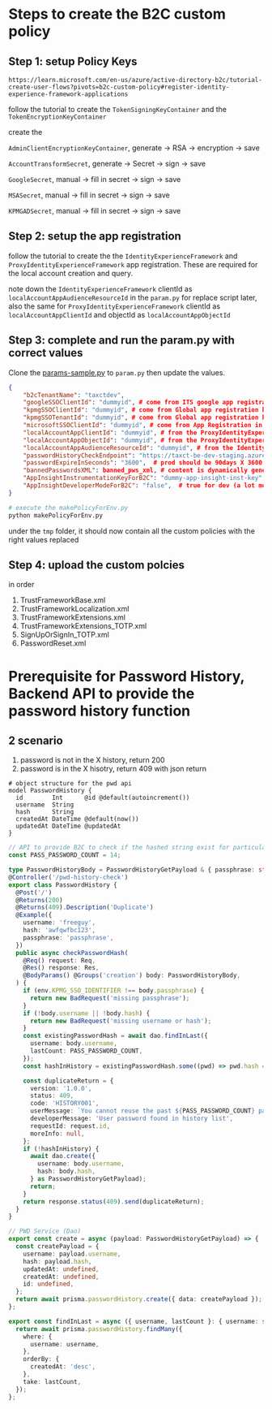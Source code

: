 # Steps to create the B2C custom policy

## Step 1: setup Policy Keys

`https://learn.microsoft.com/en-us/azure/active-directory-b2c/tutorial-create-user-flows?pivots=b2c-custom-policy#register-identity-experience-framework-applications`

follow the tutorial to create the `TokenSigningKeyContainer` and the `TokenEncryptionKeyContainer`

create the

`AdminClientEncryptionKeyContainer`, generate -> RSA -> encryption -> save

`AccountTransformSecret`, generate -> Secret -> sign -> save

`GoogleSecret`, manual -> fill in secret -> sign -> save

`MSASecret`, manual -> fill in secret -> sign -> save

`KPMGADSecret`, manual -> fill in secret -> sign -> save

## Step 2: setup the app registration

follow the tutorial to create the the `IdentityExperienceFramework` and `ProxyIdentityExperienceFramework` app registration. These are required for the local account creation and query.

note down the `IdentityExperienceFramework` clientId as `localAccountAppAudienceResourceId` in the `param.py` for replace script later, also the same for `ProxyIdentityExperienceFramework` clientId as `localAccountAppClientId` and objectId as `localAccountAppObjectId`

## Step 3: complete and run the param.py with correct values

Clone the [params-sample.py](../params-sample.py) to `param.py` then update the values.

```json
{
    "b2cTenantName": "taxctdev",
    "googleSSOClientId": "dummyid", # come from ITS google app registration
    "kpmgSSOClientId": "dummyid", # come from Global app registration kpmg tenant AAD
    "kpmgSSOTenantId": "dummyid", # come from Global app registration kpmg tenant AAD
    "microsoftSSOClientId": "dummyid", # come from App Registration in B2C Tenant
    "localAccountAppClientId": "dummyid", # from the ProxyIdentityExperienceFramework
    "localAccountAppObjectId": "dummyid", # from the ProxyIdentityExperienceFramework
    "localAccountAppAudienceResourceId": "dummyid", # from the IdentityExperienceFramework
    "passwordHistoryCheckEndpoint": "https://taxct-be-dev-staging.azurewebsites.net/api/v1/pwd-history-check", # from the Backend API
    "passwordExpireInSeconds": "3600",  # prod should be 90days X 3600 X 24
    "bannedPasswordsXML": banned_pws_xml, # content is dynamically generated base on the banned_password_list.txt
    "AppInsightInstrumentationKeyForB2C": "dummy-app-insight-inst-key", # App Insight to trace login activity/errors
    "AppInsightDeveloperModeForB2C": "false",  # true for dev (a lot more verbose log)
}
```

```bash
# execute the makePolicyForEnv.py
python makePolicyForEnv.py
```

under the `tmp` folder, it should now contain all the custom policies with the right values replaced

## Step 4: upload the custom polcies

in order

1. TrustFrameworkBase.xml
2. TrustFrameworkLocalization.xml
3. TrustFrameworkExtensions.xml
4. TrustFrameworkExtensions_TOTP.xml
5. SignUpOrSignIn_TOTP.xml
6. PasswordReset.xml

# Prerequisite for Password History, Backend API to provide the password history function

## 2 scenario

1. password is not in the X history, return 200
2. password is in the X hisotry, return 409 with json return

```prisma
# object structure for the pwd api
model PasswordHistory {
  id        Int      @id @default(autoincrement())
  username  String
  hash      String
  createdAt DateTime @default(now())
  updatedAt DateTime @updatedAt
}
```

```typescript
// API to provide B2C to check if the hashed string exist for particular user
const PASS_PASSWORD_COUNT = 14;

type PasswordHistoryBody = PasswordHistoryGetPayload & { passphrase: string };
@Controller('/pwd-history-check')
export class PasswordHistory {
  @Post('/')
  @Returns(200)
  @Returns(409).Description('Duplicate')
  @Example({
    username: 'freeguy',
    hash: 'awfqwfbc123',
    passphrase: 'passphrase',
  })
  public async checkPasswordHash(
    @Req() request: Req,
    @Res() response: Res,
    @BodyParams() @Groups('creation') body: PasswordHistoryBody,
  ) {
    if (env.KPMG_SSO_IDENTIFIER !== body.passphrase) {
      return new BadRequest('missing passphrase');
    }
    if (!body.username || !body.hash) {
      return new BadRequest('missing username or hash');
    }
    const existingPasswordHash = await dao.findInLast({
      username: body.username,
      lastCount: PASS_PASSWORD_COUNT,
    });
    const hashInHistory = existingPasswordHash.some((pwd) => pwd.hash === body.hash);

    const duplicateReturn = {
      version: '1.0.0',
      status: 409,
      code: 'HISTORY001',
      userMessage: `You cannot reuse the past ${PASS_PASSWORD_COUNT} passwords`,
      developerMessage: 'User password found in history list',
      requestId: request.id,
      moreInfo: null,
    };
    if (!hashInHistory) {
      await dao.create({
        username: body.username,
        hash: body.hash,
      } as PasswordHistoryGetPayload);
      return;
    }
    return response.status(409).send(duplicateReturn);
  }
}
```

```typescript
// PWD Service (Dao)
export const create = async (payload: PasswordHistoryGetPayload) => {
  const createPayload = {
    username: payload.username,
    hash: payload.hash,
    updatedAt: undefined,
    createdAt: undefined,
    id: undefined,
  };
  return await prisma.passwordHistory.create({ data: createPayload });
};

export const findInLast = async ({ username, lastCount }: { username: string; lastCount: number }) => {
  return await prisma.passwordHistory.findMany({
    where: {
      username: username,
    },
    orderBy: {
      createdAt: 'desc',
    },
    take: lastCount,
  });
};
```
